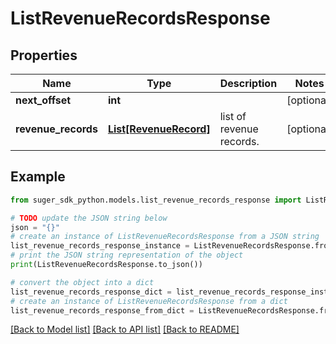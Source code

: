 # ListRevenueRecordsResponse


## Properties

Name | Type | Description | Notes
------------ | ------------- | ------------- | -------------
**next_offset** | **int** |  | [optional] 
**revenue_records** | [**List[RevenueRecord]**](RevenueRecord.md) | list of revenue records. | [optional] 

## Example

```python
from suger_sdk_python.models.list_revenue_records_response import ListRevenueRecordsResponse

# TODO update the JSON string below
json = "{}"
# create an instance of ListRevenueRecordsResponse from a JSON string
list_revenue_records_response_instance = ListRevenueRecordsResponse.from_json(json)
# print the JSON string representation of the object
print(ListRevenueRecordsResponse.to_json())

# convert the object into a dict
list_revenue_records_response_dict = list_revenue_records_response_instance.to_dict()
# create an instance of ListRevenueRecordsResponse from a dict
list_revenue_records_response_from_dict = ListRevenueRecordsResponse.from_dict(list_revenue_records_response_dict)
```
[[Back to Model list]](../README.md#documentation-for-models) [[Back to API list]](../README.md#documentation-for-api-endpoints) [[Back to README]](../README.md)


